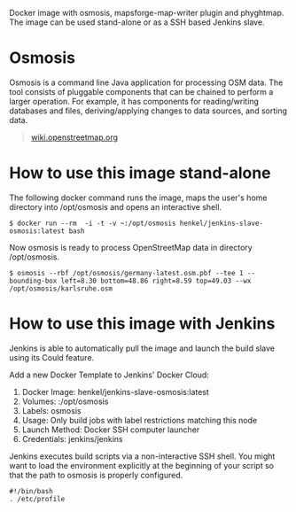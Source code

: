 Docker image with osmosis, mapsforge-map-writer plugin and phyghtmap. The image can be used stand-alone or as a SSH based Jenkins slave. 


# Osmosis
Osmosis is a command line Java application for processing OSM data. The tool consists of pluggable components that can be chained to perform a larger operation. For example, it has components for reading/writing databases and files, deriving/applying changes to data sources, and sorting data.

> [wiki.openstreetmap.org](http://wiki.openstreetmap.org/wiki/Osmosis)


# How to use this image stand-alone

The following docker command runs the image, maps the user's home directory into /opt/osmosis and opens an interactive shell. 
```console
$ docker run --rm  -i -t -v ~:/opt/osmosis henkel/jenkins-slave-osmosis:latest bash
```

Now osmosis is ready to process OpenStreetMap data in directory /opt/osmosis.
```console
$ osmosis --rbf /opt/osmosis/germany-latest.osm.pbf --tee 1 --bounding-box left=8.30 bottom=48.86 right=8.59 top=49.03 --wx /opt/osmosis/karlsruhe.osm
```


# How to use this image with Jenkins
Jenkins is able to automatically pull the image and launch the build slave using its Could feature.

Add a new Docker Template to Jenkins' Docker Cloud:
1. Docker Image: henkel/jenkins-slave-osmosis:latest
2. Volumes: <your local path>:/opt/osmosis
3. Labels: osmosis
4. Usage: Only build jobs with label restrictions matching this node
5. Launch Method: Docker SSH computer launcher
6. Credentials: jenkins/jenkins

Jenkins executes build scripts via a non-interactive SSH shell. You might want to load the environment explicitly at the beginning of your script so that the path to osmosis is properly configured.

```console
#!/bin/bash
. /etc/profile
```
